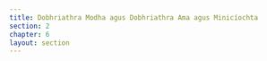 ```yaml
---
title: Dobhriathra Modha agus Dobhriathra Ama agus Minicíochta
section: 2
chapter: 6
layout: section
---
```

